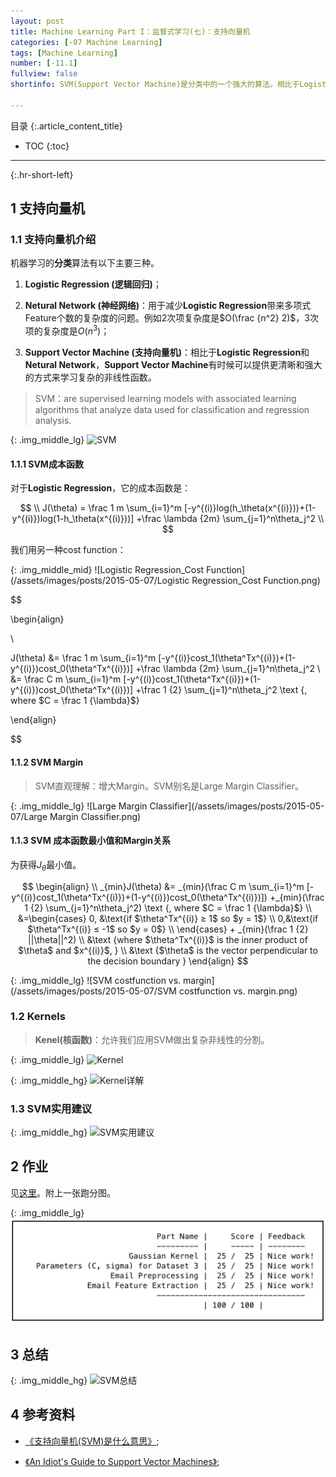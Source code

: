 ```yaml
---
layout: post
title: Machine Learning Part I：监督式学习(七)：支持向量机
categories: [-07 Machine Learning]
tags: [Machine Learning]
number: [-11.1]
fullview: false
shortinfo: SVM(Support Vector Machine)是分类中的一个强大的算法。相比于Logistic Regression和Netural Network，Support Vector Machine有时候可以提供更清晰和强大的方式来学习复杂的非线性函数。

---
```

目录
{:.article_content_title}


* TOC
{:toc}

---
{:.hr-short-left}

## 1 支持向量机 ##

### 1.1 支持向量机介绍 ###

机器学习的**分类**算法有以下主要三种。

1. **Logistic Regression (逻辑回归)**；

2. **Netural Network (神经网络)**：用于减少**Logistic Regression**带来多项式Feature个数的复杂度的问题。例如2次项复杂度是$O(\frac {n^2} 2)$，3次项的复杂度是$O({n^3})$；

3. **Support Vector Machine (支持向量机)**：相比于**Logistic Regression**和**Netural Network**，**Support Vector Machine**有时候可以提供更清晰和强大的方式来学习复杂的非线性函数。

> SVM：are supervised learning models with associated learning algorithms that analyze data used for classification and regression analysis.

{: .img_middle_lg}
![SVM](/assets/images/posts/2015-05-07/SVM.png)


#### 1.1.1 SVM成本函数 ####

对于**Logistic Regression**，它的成本函数是：

$$
\\
J(\theta) = \frac 1 m  \sum_{i=1}^m [-y^{(i)}log(h_\theta(x^{(i)}))+(1-y^{(i)})log(1-h_\theta(x^{(i)}))] +\frac \lambda {2m} \sum_{j=1}^n\theta_j^2
\\
$$

我们用另一种cost function：

{: .img_middle_mid}
![Logistic Regression_Cost Function](/assets/images/posts/2015-05-07/Logistic Regression_Cost Function.png)

$$

\begin{align}

\\

J(\theta) &= \frac 1 m  \sum_{i=1}^m [-y^{(i)}cost_1(\theta^Tx^{(i)})+(1-y^{(i)})cost_0(\theta^Tx^{(i)})] +\frac \lambda {2m} \sum_{j=1}^n\theta_j^2
\\
&= \frac C m \sum_{i=1}^m [-y^{(i)}cost_1(\theta^Tx^{(i)})+(1-y^{(i)})cost_0(\theta^Tx^{(i)})] +\frac 1 {2} \sum_{j=1}^n\theta_j^2 \text {, where $C = \frac 1 {\lambda}$}

\end{align}

$$



#### 1.1.2 SVM Margin ####

> SVM直观理解：增大Margin。SVM别名是Large Margin Classifier。

{: .img_middle_lg}
![Large Margin Classifier](/assets/images/posts/2015-05-07/Large Margin Classifier.png)

#### 1.1.3 SVM 成本函数最小值和Margin关系 ####

为获得$J_{\theta}$最小值。

$$
\begin{align}
\\
_{min}J(\theta) &= _{min}(\frac C m \sum_{i=1}^m [-y^{(i)}cost_1(\theta^Tx^{(i)})+(1-y^{(i)})cost_0(\theta^Tx^{(i)})]) +_{min}(\frac 1 {2} \sum_{j=1}^n\theta_j^2) \text {, where $C = \frac 1 {\lambda}$}
\\
&=\begin{cases}
0, &\text{if $\theta^Tx^{(i)} ≥ 1$  so $y = 1$} \\
0,&\text{if $\theta^Tx^{(i)} ≤ -1$ so $y = 0$} \\ 
\end{cases} + _{min}(\frac 1 {2} ||\theta||^2)  
\\
&\text {where $\theta^Tx^{(i)}$ is the inner product of $\theta$ and $x^{(i)}$, }
\\
&\text {$\theta$ is the vector perpendicular to the decision boundary }
\end{align}
$$

{: .img_middle_lg}
![SVM costfunction vs. margin](/assets/images/posts/2015-05-07/SVM costfunction vs. margin.png)

### 1.2 Kernels ###

> **Kenel(核函数)**：允许我们应用SVM做出复杂非线性的分割。

{: .img_middle_lg}
![Kernel](/assets/images/posts/2015-05-07/Kernel.png)


{: .img_middle_hg}
![Kernel详解](/assets/images/posts/2015-05-07/Kernel详解.png)

### 1.3 SVM实用建议 ###

{: .img_middle_hg}
![SVM实用建议](/assets/images/posts/2015-05-07/SVM实用建议.png)





## 2 作业 ##

见[这里](https://github.com/shunmian/-11-Machine-Learning)。附上一张跑分图。

{: .img_middle_lg}
![assignment6](/assets/images/posts/2015-05-07/assignment6.png)


## 3 总结 ##

{: .img_middle_hg}
![SVM总结](/assets/images/posts/2015-05-07/SVM总结.png)

## 4 参考资料 ##
- [《支持向量机(SVM)是什么意思》](https://www.zhihu.com/question/21094489);

- [《An Idiot's Guide to Support Vector Machines》](http://web.mit.edu/6.034/wwwbob/svm-notes-long-08.pdf);





